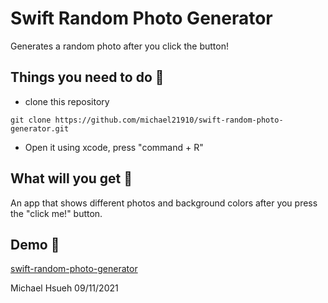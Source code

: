 # Swift Random Photo Generator
Generates a random photo after you click the button!  
  
## Things you need to do :open_book:
* clone this repository
```
git clone https://github.com/michael21910/swift-random-photo-generator.git
```
* Open it using xcode, press "command + R"
  
## What will you get :icecream:
An app that shows different photos and background colors after you press the "click me!" button.
  
## Demo :eyes:

[swift-random-photo-generator](https://user-images.githubusercontent.com/78197510/132942458-d919a77f-7a59-4c98-9c55-e38544a98a16.mp4)
  
Michael Hsueh 09/11/2021
